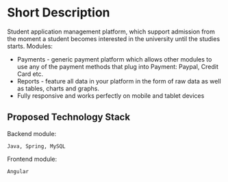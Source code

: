 # Short Description
Student application management platform, which support admission from the moment a student becomes interested in the university until the studies starts.
Modules:
* Payments - generic payment platform which allows other modules to use any of the payment methods that plug into Payment: Paypal, Credit Card etc.
* Reports - feature all data in your platform in the form of raw data as well as tables, charts and graphs.
* Fully responsive and works perfectly on mobile and tablet devices


## Proposed Technology Stack
Backend module:

    Java, Spring, MySQL

Frontend module:

    Angular